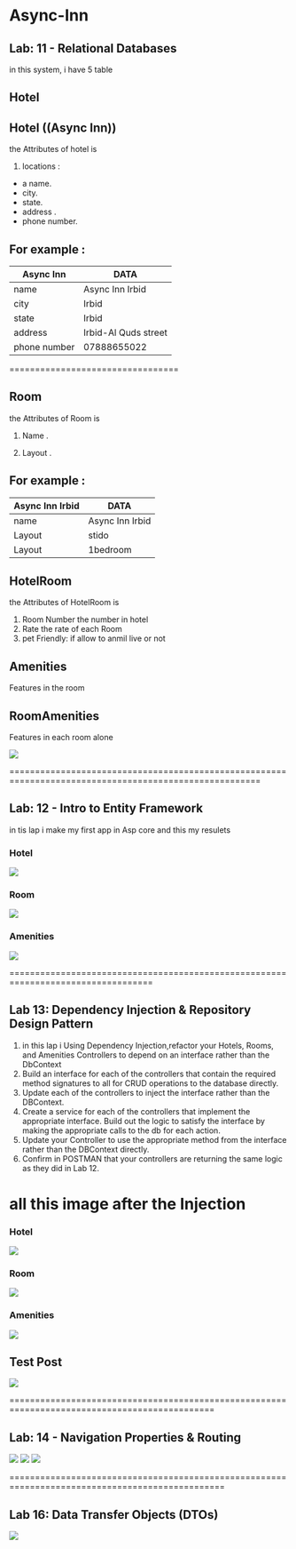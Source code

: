 # Async-Inn
##  Lab: 11 - Relational Databases

in this system, i have 5 table 
## Hotel

## Hotel  ((Async Inn))
the Attributes of hotel is
1. locations :
 - a name.
  - city.
  - state.
  - address .
  - phone number.

## For example : 

| Async Inn     | DATA |
| ----------- | ----------- |
| name      | Async Inn Irbid       |
| city   | Irbid     |
| state      | Irbid       |
| address   | Irbid-Al Quds street        |
| phone number      | 07888655022       |

=================================

## Room
the Attributes of Room is
1.  Name . 
  
2. Layout .


## For example : 

| Async Inn Irbid     | DATA |
| ----------- | ----------- |
| name      | Async Inn Irbid       |
| Layout   | stido     |
| Layout   | 1bedroom     |


## HotelRoom
the Attributes of HotelRoom is
1. Room Number the number in hotel
3. Rate the rate of each Room
4. pet Friendly: if allow to anmil live or not

## Amenities
Features in the room
## RoomAmenities
Features in each room alone

![](/img/120.png)


=======================================================================================================
## Lab: 12 - Intro to Entity Framework

in tis lap i make my first app in Asp core and this my resulets


### Hotel

![](/img/Hotel.png)

### Room

![](/img/Room.png)

###  Amenities

![](/img/Amenities.png)

==================================================================================
## Lab 13: Dependency Injection & Repository Design Pattern
1. in this lap i Using Dependency Injection,refactor your Hotels, Rooms, and Amenities Controllers to depend on an interface rather than the DbContext
2. Build an interface for each of the controllers that contain the required method signatures to all for CRUD operations to the database directly.
3. Update each of the controllers to inject the interface rather than the DBContext.
4. Create a service for each of the controllers that implement the appropriate interface. Build out the logic to satisfy the interface by making the appropriate calls to the db for each action.
5.  Update your Controller to use the appropriate method from the interface rather than the DBContext directly.
6. Confirm in POSTMAN that your controllers are returning the same logic as they did in Lab 12.

# all this image after the Injection
### Hotel

![](/img/getHotel.png)

### Room

![](/img/getRoom.png)

###  Amenities

![](/img/getAmenities.png)



## Test Post
![](/img/postRoom.png)

==============================================================================================
## Lab: 14 - Navigation Properties & Routing
![](/img/Lab14Hotels.png)
![](/img/Lab14Room.png)
![](/img/HotelRooms.png)



================================================================================================
## Lab 16: Data Transfer Objects (DTOs)

![](/img/DTOsHotels.png)


